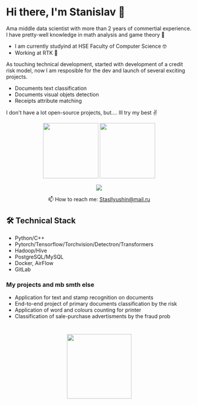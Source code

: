 # Hi there, I'm Stanislav 👋
Ama middle data scientist with more than 2 years of commertial experience. I have pretty-well knowledge in math analysis and game theory 🧐

* I am currently studyind at HSE Faculty of Computer Science 🤓
* Working at RTK 💼

As touching technical development, started with development of a credit risk model, now I am resposible for the dev and launch of several exciting projects.

* Documents text classification 
* Documents visual objets detection
* Receipts attribute matching

I don't have a lot open-source projects, but.... Ill try my best ✌️

<p align='center'>
   <a href="https://github-readme-stats.vercel.app/api?username=StanislavII&show_icons=true&count_private=true"><img
           height=150
           src="https://github-readme-stats.vercel.app/api?username=StanislavII&show_icons=true&count_private=true"/></a>
   <a href="https://github-readme-stats.vercel.app/api/top-langs/?username=StanislavII&show_icons=true&langs_count=8"><img height=150
                                                                  src="https://github-readme-stats.vercel.app/api/top-langs/?username=StanislavII&show_icons=true&langs_count=8"/></a>
</p>


<p align='center'>
   <a href="https://t.me/stas1kstas1k">
       <img src="https://img.shields.io/badge/Telegram-2CA5E0?style=for-the-badge&logo=telegram&logoColor=white"/>
   </a>
   
<p align='center'>
   📫 How to reach me: <a href='mailto:StasIlyushin@mail.ru'>StasIlyushin@mail.ru</a>
</p>

## 🛠 Technical Stack
*   Python/C++
*   Pytorch/Tensorflow/Torchvision/Detectron/Transformers
*   Hadoop/Hive
*   PostgreSQL/MySQL
*   Docker, AirFlow
*   GitLab

### My projects and mb smth else 

*   Application for text and stamp recognition on documents 
*   End-to-end project of primary documents classification by the risk
*   Application of word and colours counting for printer
*   Classification of sale-purchase advertisments by the fraud prob


<div align="center" style="margin: 40px 0">
   <a href="https://github.com/StanislavII/views-counter">
       <img width="175px" src="https://github.com/StanislavII/views-counter">
   </a>
</div>
